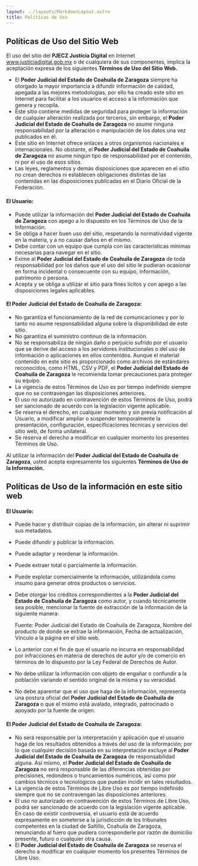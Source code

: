```yaml
---
layout: ../layouts/MarkdownLayout.astro
title: Políticas de Uso
---
```


## Políticas de Uso del Sitio Web

El uso del sitio del **PJECZ Justicia Digital** en Internet www.justiciadigital.gob.mx o de cualquiera de sus componentes, implica la aceptación expresa de los siguientes **Términos de Uso del Sitio Web.**

- El **Poder Judicial del Estado de Coahuila de Zaragoza** siempre ha otorgado la mayor importancia a difundir información de calidad, apegada a las mejores metodologías, por ello ha creado este sitio en Internet para facilitar a los usuarios el acceso a la información que genera y recopila.
- Este sitio contiene medidas de seguridad para proteger la información de cualquier alteración realizada por terceros, sin embargo, el **Poder Judicial del Estado de Coahuila de Zaragoza** no asume ninguna responsabilidad por la alteración o manipulación de los datos una vez publicados en él.
- Este sitio en Internet ofrece enlaces a otros organismos nacionales e internacionales. No obstante, el **Poder Judicial del Estado de Coahuila de Zaragoza** no asume ningún tipo de responsabilidad por el contenido, ni por el uso de esos sitios.
- Las leyes, reglamentos y demás disposiciones que aparecen en el sitio no crean derechos ni establecen obligaciones distintas de las contenidas en las disposiciones publicadas en el Diario Oficial de la Federación.

#### El Usuario:

- Puede utilizar la información del **Poder Judicial del Estado de Coahuila de Zaragoza** con apego a lo dispuesto en los Términos de Uso de la Información.
- Se obliga a hacer buen uso del sitio, respetando la normatividad vigente en la materia, y a no causar daños en el mismo.
- Debe contar con un equipo que cumpla con las características mínimas necesarias para navegar en el sitio.
- Exime al **Poder Judicial del Estado de Coahuila de Zaragoza** de toda responsabilidad por los daños que el uso del sitio le pudieran ocasionar en forma incidental o consecuente con su equipo, información, patrimonio o persona.
- Acepta y se obliga a utilizar el sitio para fines lícitos y con apego a las disposiciones legales aplicables.

#### El Poder Judicial del Estado de Coahuila de Zaragoza:

- No garantiza el funcionamiento de la red de comunicaciones y por lo tanto no asume responsabilidad alguna sobre la disponibilidad de este sitio.
- No garantiza el suministro continuo de la información.
- No se responsabiliza de ningún daño o perjuicio sufrido por el usuario que se derive del acceso a los servidores institucionales o del uso de información o aplicaciones en ellos contenidos. Aunque el material contenido en este sitio es proporcionado como archivos de estándares reconocidos, como HTML, CSV y PDF, el **Poder Judicial del Estado de Coahuila de Zaragoza** le recomienda tomar precauciones para proteger su equipo.
- La vigencia de estos Términos de Uso es por tiempo indefinido siempre que no se contravengan las disposiciones anteriores.
- El uso no autorizado en contravención de estos Términos de Uso, podrá ser sancionado de acuerdo con la legislación vigente aplicable.
- Se reserva el derecho, en cualquier momento y sin previa notificación al Usuario, a modificar ampliar o suspender temporalmente la presentación, configuración, especificaciones técnicas y servicios del sitio web, de forma unilateral.
- Se reserva el derecho a modificar en cualquier momento los presentes Términos de Uso.

Al utilizar la información del **Poder Judicial del Estado de Coahuila de Zaragoza**, usted acepta expresamente los siguientes **Términos de Uso de la Información.**

## Políticas de Uso de la información en este sitio web

#### El Usuario:

- Puede hacer y distribuir copias de la información, sin alterar ni suprimir sus metadatos.
- Puede difundir y publicar la información.
- Puede adaptar y reordenar la información.
- Puede extraer total o parcialmente la información.
- Puede explotar comercialmente la información, utilizándola como insumo para generar otros productos o servicios.
- Debe otorgar los créditos correspondientes a la **Poder Judicial del Estado de Coahuila de Zaragoza** como autor, y cuando técnicamente sea posible, mencionar la fuente de extracción de la información de la siguiente manera:

    Fuente: Poder Judicial del Estado de Coahuila de Zaragoza,
    Nombre del producto de donde se extrae la información,
    Fecha de actualización,
    Vínculo a la página en el sitio web.

- Lo anterior con el fin de que el usuario no incurra en responsabilidad por infracciones en materia de derechos de autor y/o de comercio en términos de lo dispuesto por la Ley Federal de Derechos de Autor.
- No debe utilizar la información con objeto de engañar o confundir a la población variando el sentido original de la misma y su veracidad.
- No debe aparentar que el uso que haga de la información, representa una postura oficial del **Poder Judicial del Estado de Coahuila de Zaragoza** o que el mismo está avalado, integrado, patrocinado o apoyado por la fuente de origen.

#### El Poder Judicial del Estado de Coahuila de Zaragoza:

- No será responsable por la interpretación y aplicación que el usuario haga de los resultados obtenidos a través del uso de la información; por lo que cualquier decisión basada en su interpretación excluye al **Poder Judicial del Estado de Coahuila de Zaragoza** de responsabilidad alguna. Así mismo, el **Poder Judicial del Estado de Coahuila de Zaragoza** no será responsable de las diferencias obtenidas por precisiones, redondeos o truncamientos numéricos, así como por cambios técnicos o tecnológicos que puedan incidir en tales resultados.
- La vigencia de estos Términos de Libre Uso es por tiempo indefinido siempre que no se contravengan las disposiciones anteriores.
- El uso no autorizado en contravención de estos Términos de Libre Uso, podrá ser sancionado de acuerdo con la legislación vigente aplicable. En caso de existir controversia, el usuario está de acuerdo expresamente en someterse a la jurisdicción de los tribunales competentes en la ciudad de Saltillo, Coahuila de Zaragoza, renunciando al fuero que pudiera corresponderle por razón de domicilio presente, futuro o cualquier otra causa.
- El **Poder Judicial del Estado de Coahuila de Zaragoza** se reserva el derecho a modificar en cualquier momento los presentes Términos de Libre Uso.
